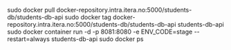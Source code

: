 sudo docker pull docker-repository.intra.itera.no:5000/students-db/students-db-api
sudo docker tag docker-repository.intra.itera.no:5000/students-db/students-db-api students-db-api
sudo docker container run -d -p 8081:8080 -e ENV_CODE=stage --restart=always  students-db-api
sudo docker ps